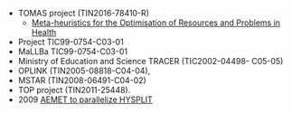 * TOMAS project (TIN2016-78410-R)
  * [Meta-heuristics for the Optimisation of Resources and Problems in Health](https://github.com/Tomas-Morph/coordination)
* Project TIC99-0754-C03-01 
* MaLLBa TIC99-0754-C03-01 
* Ministry of Education and Science TRACER (TIC2002-04498- C05-05) 
* OPLINK (TIN2005-08818-C04-04), 
* MSTAR (TIN2008-06491-C04-02)
* TOP project (TIN2011-25448). 
* 2009 [AEMET to parallelize HYSPLIT](http://www.aemet.es/es/conocermas/recursos_en_linea/publicaciones_y_estudios/publicaciones/detalles/Paralelizacion_obtencion_datos_HSPLIT)
